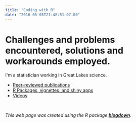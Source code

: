 ```yaml
---
title: "Coding with R"
date: "2016-05-05T21:48:51-07:00"
---
```


# Challenges and problems encountered, solutions and workarounds employed.

I'm a statistician working in Great Lakes science.

* [Peer-reviewed publications](https://github.com/JVAdams/Ref/blob/master/Pubs.md)
* [R Packages, vignettes, and shiny apps](https://github.com/JVAdams/Ref/blob/master/Rpkgs.md)
* [Videos](https://github.com/JVAdams/Ref/blob/master/Vids.md)

<br>

_This web page was created using the R package [**blogdown**](https://github.com/rstudio/blogdown)._
